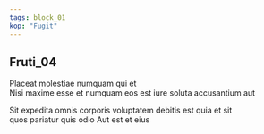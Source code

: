 ```yaml
---
tags: block_01
kop: "Fugit"
---  
```


## Fruti_04

Placeat molestiae numquam qui et <br>Nisi maxime esse et numquam eos est iure soluta accusantium aut

Sit expedita omnis corporis voluptatem debitis est quia et sit <br>quos pariatur quis odio Aut est et eius
